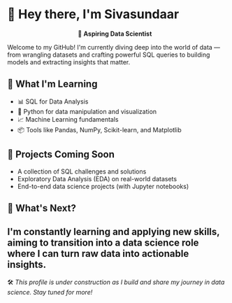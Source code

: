 # 👋 Hey there, I'm Sivasundaar

<p align="center">
  🎯 <strong>Aspiring Data Scientist</strong> &nbsp;&nbsp; 
</p>

Welcome to my GitHub! I'm currently diving deep into the world of data — from wrangling datasets and crafting powerful SQL queries to building models and extracting insights that matter.

## 🧠 What I'm Learning
- 📊 SQL for Data Analysis
- 🐍 Python for data manipulation and visualization
- 📈 Machine Learning fundamentals
- 📦 Tools like Pandas, NumPy, Scikit-learn, and Matplotlib

## 🔨 Projects Coming Soon
- A collection of SQL challenges and solutions
- Exploratory Data Analysis (EDA) on real-world datasets
- End-to-end data science projects (with Jupyter notebooks)

## 🌱 What's Next?
I'm constantly learning and applying new skills, aiming to transition into a data science role where I can turn raw data into actionable insights.
---

🛠️ *This profile is under construction as I build and share my journey in data science. Stay tuned for more!*

